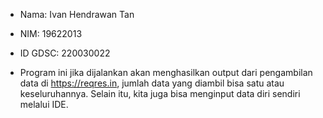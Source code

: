 - Nama: Ivan Hendrawan Tan
- NIM: 19622013
- ID GDSC: 220030022

- Program ini jika dijalankan akan menghasilkan output dari pengambilan data di https://reqres.in, jumlah data yang diambil bisa satu atau keseluruhannya. Selain itu, kita juga bisa menginput data diri sendiri melalui IDE.
